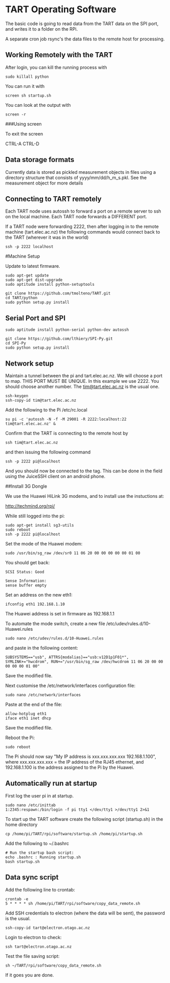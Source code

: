 # TART Operating Software

The basic code is going to read data from the TART data on the SPI port, 
and writes it to a folder on the RPi.

A separate cron job rsync's the data files to the remote host for processing.


## Working Remotely with the TART

After login, you can kill the running process with

    sudo killall python

You can run it with

    screen sh startup.sh

You can look at the output with

    screen -r

###Using screen

To exit the screen

   CTRL-A CTRL-D


## Data storage formats

Currently data is stored as pickled measurement objects in files using a directory structure that 
consists of yyyy/mm/dd/h_m_s.pkl. See the measurement object for more details

## Connecting to TART remotely

Each TART node uses autossh to forward a port on a remote server to ssh on the local machine.
Each TART node forwards a DIFFERENT port.

If a TART node were forwarding 2222, then after logging in to the remote machine (tart.elec.ac.nz)
the following commands would connect back to the TART (wherever it was in the world)

    ssh -p 2222 localhost

#Machine Setup

Update to latest firmware.

    sudo apt-get update
    sudo apt-get dist-upgrade 
    sudo aptitude install python-setuptools

    git clone https://github.com/tmolteno/TART.git
    cd TART/python
    sudo python setup.py install

## Serial Port and SPI

    sudo aptitude install python-serial python-dev autossh

    git clone https://github.com/lthiery/SPI-Py.git
    cd SPI-Py
    sudo python setup.py install

## Network setup

Maintain a tunnel between the pi and tart.elec.ac.nz. We will choose a port to map. 
THIS PORT MUST BE UNIQUE. In this example we use 2222. You should choose another number.
The tim@tart.elec.ac.nz is the usual one.

    ssh-keygen
    ssh-copy-id tim@tart.elec.ac.nz

Add the following to the Pi /etc/rc.local

    su pi -c 'autossh -N -f -M 29001 -R 2222:localhost:22 tim@tart.elec.ac.nz' &

Confirm that the TART is connecting to the remote host by 

    ssh tim@tart.elec.ac.nz

and then issuing the following command

    ssh -p 2222 pi@localhost

And you should now be connected to the tag. This can be done in the field using the 
JuiceSSH client on an android phone.

##Install 3G Dongle

We use the Huawei HiLink 3G modems, and to install use the instuctions at:

  http://techmind.org/rpi/
  
While still logged into the pi:

    sudo apt-get install sg3-utils
    sudo reboot
    ssh -p 2222 pi@localhost
  
Set the mode of the Huawei modem:

    sudo /usr/bin/sg_raw /dev/sr0 11 06 20 00 00 00 00 00 01 00
  
You should get back:

    SCSI Status: Good
        
    Sense Information:
    sense buffer empty

Set an address on the new eth1:

    ifconfig eth1 192.168.1.10
  
The Huawei address is set in firmware as 192.168.1.1

To automate the mode switch, create a new file /etc/udev/rules.d/10-Huawei.rules

    sudo nano /etc/udev/rules.d/10-Huawei.rules

and paste in the following content:

    SUBSYSTEMS=="usb", ATTRS{modalias}=="usb:v12D1p1F01*", SYMLINK+="hwcdrom", RUN+="/usr/bin/sg_raw /dev/hwcdrom 11 06 20 00 00 00 00 00 01 00"

Save the modified file.

Next customise the /etc/network/interfaces configuration file:

    sudo nano /etc/network/interfaces

Paste at the end of the file:

    allow-hotplug eth1
    iface eth1 inet dhcp

Save the modified file.

Reboot the Pi:

    sudo reboot

The Pi should now say "My IP address is xxx.xxx.xxx.xxx 192.168.1.100", where xxx.xxx.xxx.xxx = the IP address of the RJ45 ethernet, and 192.168.1.100 is the address assigned to the Pi by the Huawei.



## Automatically run at startup

First log the user pi in at startup.

    sudo nano /etc/inittab
    1:2345:respawn:/bin/login -f pi tty1 </dev/tty1 >/dev/tty1 2>&1

To start up the TART software create the following script  (startup.sh) in the home directory

    cp /home/pi/TART/rpi/software/startup.sh /home/pi/startup.sh

Add the following to ~/.bashrc

    # Run the startup bash script:
    echo .bashrc : Running startup.sh
    bash startup.sh

## Data sync script

Add the following line to crontab:

    crontab -e
    5 * * * * sh /home/pi/TART/rpi/software/copy_data_remote.sh
  
Add SSH credentials to electron (where the data will be sent),
the password is the usual.

    ssh-copy-id tart@electron.otago.ac.nz
  
Login to electron to check:

    ssh tart@electron.otago.ac.nz
  
Test the file saving script:

    sh ~/TART/rpi/software/copy_data_remote.sh
  
If it goes you are done.
